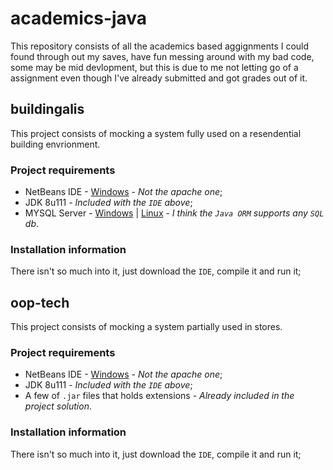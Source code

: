 # academics-java

This repository consists of all the academics based aggignments I could found through out my saves, have fun messing around with my bad code, some may be mid devlopment,
but this is due to me not letting go of a assignment even though I've already submitted and got grades out of it.

## buildingalis

This project consists of mocking a system fully used on a resendential building envrionment.

### Project requirements

  - NetBeans IDE - [Windows](https://www.oracle.com/technetwork/java/javase/downloads/jdk-netbeans-jsp-3413139-esa.html) - _Not the apache one_;
  - JDK 8u111 - _Included with the ```IDE``` above_;
  - MYSQL Server - [Windows](https://dev.mysql.com/downloads/installer/) | [Linux](https://www.digitalocean.com/community/tutorials/how-to-install-mysql-on-ubuntu-20-04-pt) - _I think the ```Java ORM``` supports any ```SQL``` db_.

### Installation information

There isn't so much into it, just download the ```IDE```, compile it and run it;

## oop-tech

This project consists of mocking a system partially used in stores.

### Project requirements

  - NetBeans IDE - [Windows](https://www.oracle.com/technetwork/java/javase/downloads/jdk-netbeans-jsp-3413139-esa.html) - _Not the apache one_;
  - JDK 8u111 - _Included with the ```IDE``` above_;
  - A few of ```.jar``` files that holds extensions - _Already included in the project solution_.
  
  ### Installation information

  There isn't so much into it, just download the ```IDE```, compile it and run it;
